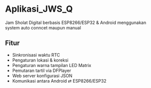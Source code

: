 # Aplikasi_JWS_Q

Jam Sholat Digital berbasis ESP8266/ESP32 & Android
menggunakan system auto conncet maupun manual 

## Fitur
- Sinkronisasi waktu RTC
- Pengaturan lokasi & koreksi
- Pengaturan warna tampilan LED Matrix
- Pemutaran tartil via DFPlayer
- Web server konfigurasi JSON
- Komunikasi antara Android ⇄ ESP8266/ESP32
